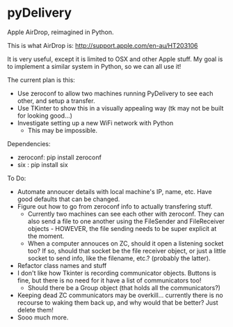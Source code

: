 # pyDelivery
Apple AirDrop, reimagined in Python.

This is what AirDrop is: http://support.apple.com/en-au/HT203106

It is very useful, except it is limited to OSX and other Apple stuff. My goal is to implement a similar system in Python, so we can all use it!

The current plan is this:
 - Use zeroconf to allow two machines running PyDelivery to see each other, and setup a transfer.
 - Use TKinter to show this in a visually appealing way (tk may not be built for looking good...)
 - Investigate setting up a new WiFi network with Python
    - This may be impossible.

Dependencies:
 - zeroconf: pip install zeroconf
 - six     : pip install six

To Do:
 - Automate annoucer details with local machine's IP, name, etc. Have good defaults that can be changed.
 - Figure out how to go from zeroconf info to actually transfering stuff.
    - Currently two machines can see each other with zeroconf. They can also send a file to one another using the FileSender and FileReceiver objects - HOWEVER, the file sending needs to be super explicit at the moment.
    - When a computer annouces on ZC, should it open a listening socket too? If so, should that socket be the file receiver object, or just a little socket to send info, like the filename, etc.? (probably the latter).
 - Refactor class names and stuff
 - I don't like how Tkinter is recording communicator objects. Buttons is fine, but there is no need for it have a list of communicators too! 
    - Should there be a Group object (that holds all the communicators?)
 - Keeping dead ZC communicators may be overkill... currently there is no recourse to waking them back up, and why would that be better? Just delete them!
 - Sooo much more.
